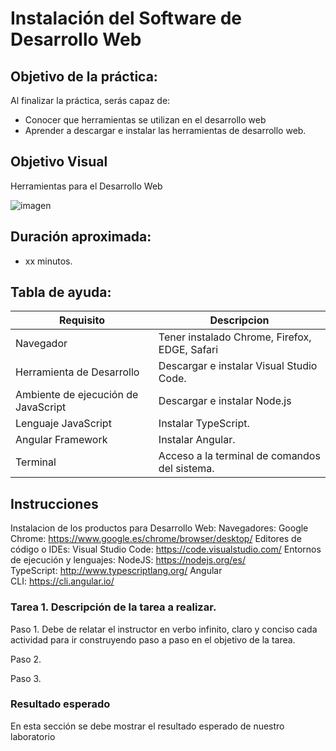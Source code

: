 # Instalación del Software de Desarrollo Web

## Objetivo de la práctica:
Al finalizar la práctica, serás capaz de:

- Conocer que herramientas se utilizan en el desarrollo web
- Aprender a descargar e instalar las herramientas de desarrollo web.

## Objetivo Visual 
Herramientas para el Desarrollo Web 

![imagen](Herramientas.png)

## Duración aproximada:
- xx minutos.

## Tabla de ayuda:
| Requisito | Descripcion|
| --- | --- |
| Navegador | Tener instalado Chrome, Firefox, EDGE, Safari |
| Herramienta de Desarrollo | Descargar e instalar Visual Studio Code. |
| Ambiente de ejecución de JavaScript | Descargar e instalar Node.js |
| Lenguaje JavaScript | Instalar TypeScript. |
| Angular Framework | Instalar Angular. |
| Terminal | Acceso a la terminal de comandos del sistema. |


## Instrucciones 
  Instalacion de los productos para Desarrollo Web:
  Navegadores:
    Google Chrome: https://www.google.es/chrome/browser/desktop/
  Editores de código o IDEs:
    Visual Studio Code: https://code.visualstudio.com/
  Entornos de ejecución y lenguajes:
    NodeJS: https://nodejs.org/es/ 
  TypeScript: http://www.typescriptlang.org/
  Angular CLI: https://cli.angular.io/


### Tarea 1. Descripción de la tarea a realizar.
Paso 1. Debe de relatar el instructor en verbo infinito, claro y conciso cada actividad para ir construyendo paso a paso en el objetivo de la tarea.

Paso 2. <!-- Añadir instrucción -->

Paso 3. <!-- Añadir instrucción -->

### Resultado esperado
En esta sección se debe mostrar el resultado esperado de nuestro laboratorio

